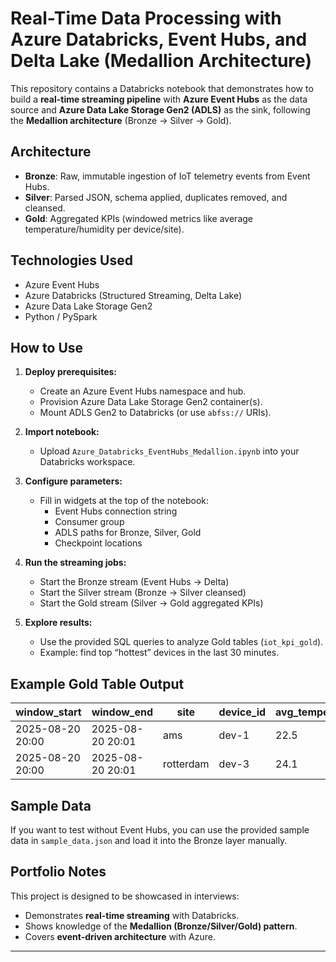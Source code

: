 # Real-Time Data Processing with Azure Databricks, Event Hubs, and Delta Lake (Medallion Architecture)

This repository contains a Databricks notebook that demonstrates how to build a **real-time streaming pipeline** with **Azure Event Hubs** as the data source and **Azure Data Lake Storage Gen2 (ADLS)** as the sink, following the **Medallion architecture** (Bronze → Silver → Gold).

## Architecture

- **Bronze**: Raw, immutable ingestion of IoT telemetry events from Event Hubs.  
- **Silver**: Parsed JSON, schema applied, duplicates removed, and cleansed.  
- **Gold**: Aggregated KPIs (windowed metrics like average temperature/humidity per device/site).  

## Technologies Used
- Azure Event Hubs
- Azure Databricks (Structured Streaming, Delta Lake)
- Azure Data Lake Storage Gen2
- Python / PySpark

## How to Use

1. **Deploy prerequisites:**
   - Create an Azure Event Hubs namespace and hub.
   - Provision Azure Data Lake Storage Gen2 container(s).
   - Mount ADLS Gen2 to Databricks (or use `abfss://` URIs).

2. **Import notebook:**
   - Upload `Azure_Databricks_EventHubs_Medallion.ipynb` into your Databricks workspace.

3. **Configure parameters:**
   - Fill in widgets at the top of the notebook:
     - Event Hubs connection string
     - Consumer group
     - ADLS paths for Bronze, Silver, Gold
     - Checkpoint locations

4. **Run the streaming jobs:**
   - Start the Bronze stream (Event Hubs → Delta)
   - Start the Silver stream (Bronze → Silver cleansed)
   - Start the Gold stream (Silver → Gold aggregated KPIs)

5. **Explore results:**
   - Use the provided SQL queries to analyze Gold tables (`iot_kpi_gold`).
   - Example: find top “hottest” devices in the last 30 minutes.

## Example Gold Table Output

| window_start       | window_end         | site      | device_id | avg_temperature | avg_humidity | reading_count |
|-------------------|-------------------|-----------|-----------|----------------|--------------|---------------|
| 2025-08-20 20:00  | 2025-08-20 20:01  | ams       | dev-1     | 22.5           | 0.45         | 12            |
| 2025-08-20 20:00  | 2025-08-20 20:01  | rotterdam | dev-3     | 24.1           | 0.38         | 15            |

## Sample Data

If you want to test without Event Hubs, you can use the provided sample data in `sample_data.json` and load it into the Bronze layer manually.

## Portfolio Notes
This project is designed to be showcased in interviews:
- Demonstrates **real-time streaming** with Databricks.
- Shows knowledge of the **Medallion (Bronze/Silver/Gold) pattern**.
- Covers **event-driven architecture** with Azure.

---
